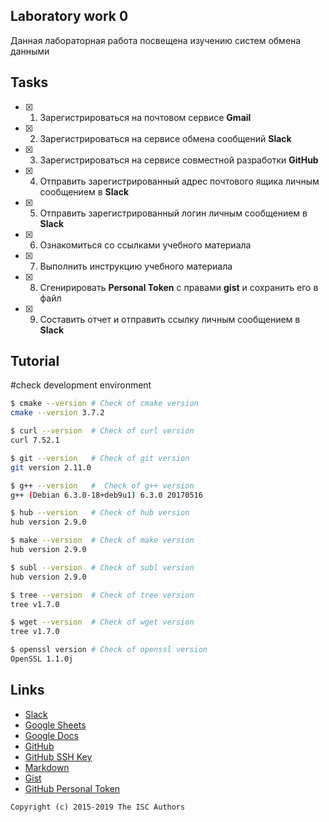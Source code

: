 ## Laboratory work 0

Данная лабораторная работа посвещена изучению систем обмена данными

## Tasks

- [x] 1. Зарегистрироваться на почтовом сервисе **Gmail**
- [x] 2. Зарегистрироваться на сервисе обмена сообщений **Slack**
- [x] 3. Зарегистрироваться на сервисе совместной разработки **GitHub**
- [x] 4. Отправить зарегистрированный адрес почтового ящика личным сообщением в **Slack**
- [x] 5. Отправить зарегистрированный логин личным сообщением в **Slack**
- [x] 6. Ознакомиться со ссылками учебного материала
- [x] 7. Выполнить инструкцию учебного материала
- [x] 8. Сгенирировать **Personal Token** с правами **gist** и сохранить его в файл
- [x] 9. Составить отчет и отправить ссылку личным сообщением в **Slack**

## Tutorial
#check development environment
```sh
$ cmake --version # Check of cmake version
cmake --version 3.7.2

$ curl --version  # Check of curl version
curl 7.52.1

$ git --version   # Check of git version
git version 2.11.0

$ g++ --version   #  Check of g++ version
g++ (Debian 6.3.0-18+deb9u1) 6.3.0 20170516

$ hub --version   # Check of hub version
hub version 2.9.0

$ make --version  # Check of make version
hub version 2.9.0

$ subl --version  # Check of subl version
hub version 2.9.0

$ tree --version  # Check of tree version
tree v1.7.0

$ wget --version  # Check of wget version
tree v1.7.0

$ openssl version # Check of openssl version
OpenSSL 1.1.0j
```

## Links

- [Slack](https://slack.com)
- [Google Sheets](https://www.google.ru/intl/ru/sheets/about/)
- [Google Docs](https://www.google.ru/intl/ru/docs/about/)
- [GitHub](https://github.com)
- [GitHub SSH Key](https://help.github.com/articles/generating-a-new-ssh-key-and-adding-it-to-the-ssh-agent/)
- [Markdown](https://stackedit.io)
- [Gist](https://gist.github.com)
- [GitHub Personal Token](https://github.com/settings/tokens/new)


```
Copyright (c) 2015-2019 The ISC Authors
```
